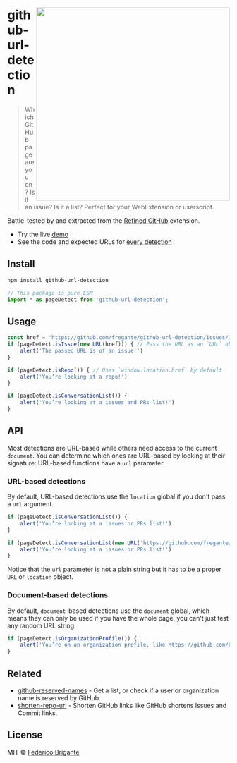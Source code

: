 # <img width="438" align="right" src="https://user-images.githubusercontent.com/1402241/81425503-01b4d800-9158-11ea-9406-484a1ff37968.png"> github-url-detection

> Which GitHub page are you on? Is it an issue? Is it a list? Perfect for your WebExtension or userscript.

Battle-tested by and extracted from the [Refined GitHub](https://github.com/refined-github/refined-github) extension.

- Try the live [demo](https://fregante.github.io/github-url-detection/)
- See the code and expected URLs for [every detection](https://github.com/fregante/github-url-detection/blob/main/index.ts)

## Install

```sh
npm install github-url-detection
```

```js
// This package is pure ESM
import * as pageDetect from 'github-url-detection';
```

## Usage

```js
const href = 'https://github.com/fregante/github-url-detection/issues/1';
if (pageDetect.isIssue(new URL(href))) { // Pass the URL as an `URL` object
	alert('The passed URL is of an issue!')
}

if (pageDetect.isRepo()) { // Uses `window.location.href` by default
	alert('You’re looking at a repo!')
}

if (pageDetect.isConversationList()) {
	alert('You’re looking at a issues and PRs list!')
}
```

## API

Most detections are URL-based while others need access to the current `document`. You can determine which ones are URL-based by looking at their signature: URL-based functions have a `url` parameter.

### URL-based detections

By default, URL-based detections use the `location` global if you don't pass a `url` argument.

```js
if (pageDetect.isConversationList()) {
	alert('You’re looking at a issues or PRs list!')
}
```

```js
if (pageDetect.isConversationList(new URL('https://github.com/fregante/github-url-detection/pulls'))) {
	alert('You’re looking at a issues or PRs list!')
}
```

Notice that the `url` parameter is not a plain string but it has to be a proper `URL` or `location` object.

### Document-based detections

By default, `document`-based detections use the `document` global, which means they can only be used if you have the whole page, you can't just test any random URL string.

```js
if (pageDetect.isOrganizationProfile()) {
	alert('You’re on an organization profile, like https://github.com/babel')
}
```

## Related

- [github-reserved-names](https://github.com/Mottie/github-reserved-names) - Get a list, or check if a user or organization name is reserved by GitHub.
- [shorten-repo-url](https://github.com/fregante/shorten-repo-url) - Shorten GitHub links like GitHub shortens Issues and Commit links.

## License

MIT © [Federico Brigante](https://fregante.com)
